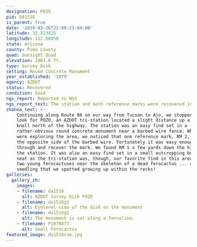 ```yaml
---
designation: POZO
pid: DA1516
is_parent: true
date: '2019-03-26T22:00:21-04:00'
latitude: 32.223425
longitude: 112.68058
state: Arizona
county: Pima County
quad: Gunsight Quad
elevation: 2001.6 ft.
type: Survey Disk
setting: Round Concrete Monument
year_established: '1979'
agency: AZDOT
status: Recovered
condition: Good
ngs_report: Reported to NGS
ngs_report_text: The station and both reference marks were recovered in good condition.
zhanna_text: >-
    Continuing along Route 86 on our way from Tucson to Ajo, we stopped next to
    look for POZO, an AZDOT tri-station located a slight distance up a small
    knoll north of the highway. The station was an easy find set in a
    rather-obvious round concrete monument near a barbed wire fence. While we
    were exploring the area, we noticed that one reference mark, RM 2, was on
    the opposite side of the barbed wire. Fortunately it was easy enough to step
    through and recover the mark. We found RM 1 a few yards down the hill from
    the station. It was also an easy find set in a small outcropping boulder. As
    neat as the tri-station was, though, our favorite find in this area were the
    two young ferocactuses near the skeleton of a dead ferocactus ... and a tiny
    seedling that we spotted growing up within the rocks!
galleries:
  gallery_zh:
    images:
    - filename: da1516
      alt: AZDOT Survey Disk POZO
    - filename: da1516g1
      alt: Eyelevel view of the disk on the monument
    - filename: da1516g2
      alt: The monument is set along a fenceline.  
    - filename: P1070877
      alt: Small Ferocactus        
featured_image: da1516csm.jpg
---
```

